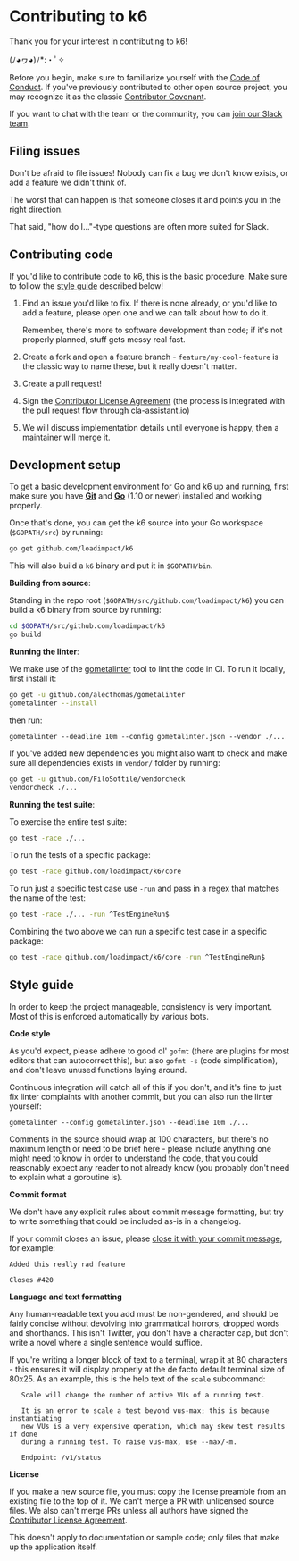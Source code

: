 Contributing to k6
==================

Thank you for your interest in contributing to k6!

(ﾉ◕ヮ◕)ﾉ*:・ﾟ✧

Before you begin, make sure to familiarize yourself with the [Code of Conduct](CODE_OF_CONDUCT.md). If you've previously contributed to other open source project, you may recognize it as the classic [Contributor Covenant](https://contributor-covenant.org/).

If you want to chat with the team or the community, you can [join our Slack team](https://k6.io/slack/).

Filing issues
-------------

Don't be afraid to file issues! Nobody can fix a bug we don't know exists, or add a feature we didn't think of.

The worst that can happen is that someone closes it and points you in the right direction.

That said, "how do I..."-type questions are often more suited for Slack.

Contributing code
-----------------

If you'd like to contribute code to k6, this is the basic procedure. Make sure to follow the [style guide](#style-guide) described below!

1. Find an issue you'd like to fix. If there is none already, or you'd like to add a feature, please open one and we can talk about how to do it.

   Remember, there's more to software development than code; if it's not properly planned, stuff gets messy real fast.

2. Create a fork and open a feature branch - `feature/my-cool-feature` is the classic way to name these, but it really doesn't matter.

3. Create a pull request!

4. Sign the [Contributor License Agreement](https://cla-assistant.io/loadimpact/k6) (the process is integrated with the pull request flow through cla-assistant.io)

5. We will discuss implementation details until everyone is happy, then a maintainer will merge it.

Development setup
-----------------

To get a basic development environment for Go and k6 up and running, first make sure you have **[Git](https://git-scm.com/downloads)** and **[Go](https://golang.org/doc/install)** (1.10 or newer) installed and working properly.

Once that's done, you can get the k6 source into your Go workspace (`$GOPATH/src`) by running:
```bash
go get github.com/loadimpact/k6
```
This will also build a `k6` binary and put it in `$GOPATH/bin`.

**Building from source**:

Standing in the repo root (`$GOPATH/src/github.com/loadimpact/k6`) you can build a k6 binary from source by running:
```bash
cd $GOPATH/src/github.com/loadimpact/k6
go build
```

**Running the linter**:

We make use of the [gometalinter](https://github.com/alecthomas/gometalinter) tool to lint the code in CI. To run it locally, first install it:
```bash
go get -u github.com/alecthomas/gometalinter
gometalinter --install
```
then run:
```
gometalinter --deadline 10m --config gometalinter.json --vendor ./...
```

If you've added new dependencies you might also want to check and make sure all dependencies exists in `vendor/` folder by running:
```bash
go get -u github.com/FiloSottile/vendorcheck
vendorcheck ./...
```

**Running the test suite**:

To exercise the entire test suite:
```bash
go test -race ./...
```

To run the tests of a specific package:
```bash
go test -race github.com/loadimpact/k6/core
```

To run just a specific test case use `-run` and pass in a regex that matches the name of the test:
```bash
go test -race ./... -run ^TestEngineRun$
```

Combining the two above we can run a specific test case in a specific package:
```bash
go test -race github.com/loadimpact/k6/core -run ^TestEngineRun$
```

Style guide
-----------

In order to keep the project manageable, consistency is very important. Most of this is enforced automatically by various bots.

**Code style**

As you'd expect, please adhere to good ol' `gofmt` (there are plugins for most editors that can autocorrect this), but also `gofmt -s` (code simplification), and don't leave unused functions laying around.

Continuous integration will catch all of this if you don't, and it's fine to just fix linter complaints with another commit, but you can also run the linter yourself:

```
gometalinter --config gometalinter.json --deadline 10m ./...
```

Comments in the source should wrap at 100 characters, but there's no maximum length or need to be brief here - please include anything one might need to know in order to understand the code, that you could reasonably expect any reader to not already know (you probably don't need to explain what a goroutine is).

**Commit format**

We don't have any explicit rules about commit message formatting, but try to write something that could be included as-is in a changelog.

If your commit closes an issue, please [close it with your commit message](https://help.github.com/articles/closing-issues-via-commit-messages/), for example:

```
Added this really rad feature

Closes #420
```

**Language and text formatting**

Any human-readable text you add must be non-gendered, and should be fairly concise without devolving into grammatical horrors, dropped words and shorthands. This isn't Twitter, you don't have a character cap, but don't write a novel where a single sentence would suffice.

If you're writing a longer block of text to a terminal, wrap it at 80 characters - this ensures it will display properly at the de facto default terminal size of 80x25. As an example, this is the help text of the `scale` subcommand:

```
   Scale will change the number of active VUs of a running test.

   It is an error to scale a test beyond vus-max; this is because instantiating
   new VUs is a very expensive operation, which may skew test results if done
   during a running test. To raise vus-max, use --max/-m.

   Endpoint: /v1/status
```


**License**

If you make a new source file, you must copy the license preamble from an existing file to the top of it. We can't merge a PR with unlicensed source files. We also can't merge PRs unless all authors have signed the [Contributor License Agreement](https://cla-assistant.io/loadimpact/k6).

This doesn't apply to documentation or sample code; only files that make up the application itself.
